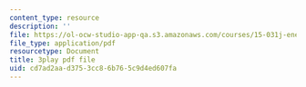 ```yaml
---
content_type: resource
description: ''
file: https://ol-ocw-studio-app-qa.s3.amazonaws.com/courses/15-031j-energy-decisions-markets-and-policies-spring-2012/cd7ad2aad3753cc86b765c9d4ed607fa_NmVdm5kqDvM.pdf
file_type: application/pdf
resourcetype: Document
title: 3play pdf file
uid: cd7ad2aa-d375-3cc8-6b76-5c9d4ed607fa
---
```

